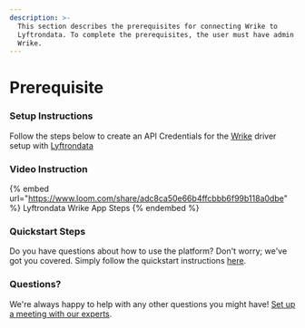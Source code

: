 ```yaml
---
description: >-
  This section describes the prerequisites for connecting Wrike to
  Lyftrondata. To complete the prerequisites, the user must have admin access to
  Wrike.
---
```


# Prerequisite

<mark style="color:blue;"></mark>

### Setup Instructions

Follow the steps below to create an API Credentials for the [Wrike](https://www.lyftrondata.com/integration/business-analytics/wrike/) driver setup with [Lyftrondata](https://www.lyftrondata.com)

### Video Instruction

{% embed url="https://www.loom.com/share/adc8ca50e66b4ffcbbb6f99b118a0dbe" %}
Lyftrondata Wrike App Steps
{% endembed %}

### Quickstart Steps

Do you have questions about how to use the platform? Don't worry; we've got you covered. Simply follow the quickstart instructions [here](README.md).

### Questions? <a href="#questions" id="questions"></a>

We're always happy to help with any other questions you might have! [Set up a meeting with our experts](https://www.lyftrondata.com/book-a-meeting/).

